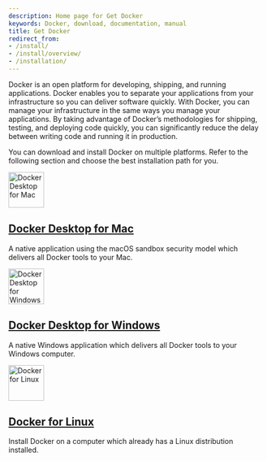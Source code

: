 ```yaml
---
description: Home page for Get Docker
keywords: Docker, download, documentation, manual
title: Get Docker
redirect_from:
- /install/
- /install/overview/
- /installation/
---
```



Docker is an open platform for developing, shipping, and running applications.
Docker enables you to separate your applications from your infrastructure so you
can deliver software quickly. With Docker, you can manage your infrastructure in
the same ways you manage your applications. By taking advantage of Docker’s
methodologies for shipping, testing, and deploying code quickly, you can
significantly reduce the delay between writing code and running it in production.

You can download and install Docker on multiple platforms. Refer to the following
section and choose the best installation path for you.

<div class="component-container">
    <!--start row-->
    <div class="row">
        <div class="col-sm-12 col-md-12 col-lg-4 block">
            <div class="component">
                <div class="component-icon">
                    <a href="/desktop/mac/install/"><img src="/images/apple_48.svg" alt="Docker Desktop for Mac" width="70" height="70"></a>
                </div>
                <h2 id="docker-for-mac"><a href="/desktop/mac/install/">Docker Desktop for Mac</a></h2>
                <p>A native application using the macOS sandbox security model which delivers all Docker tools to your Mac.</p>
            </div>
        </div>
        <div class="col-sm-12 col-md-12 col-lg-4 block">
            <div class="component">
                <div class="component-icon">
                    <a href="/desktop/windows/install/"><img src="/images/windows_48.svg" alt="Docker Desktop for Windows" width="70" height="70"></a>
                </div>
                <h2 id="docker-for-windows/install/"><a href="/desktop/windows/install/">Docker Desktop for Windows</a></h2>
                <p>A native Windows application which delivers all Docker tools to your Windows computer.</p>
            </div>
        </div>
        <div class="col-sm-12 col-md-12 col-lg-4 block">
            <div class="component">
                <div class="component-icon">
                    <a href="/engine/install/"><img src="/images/linux_48.svg" alt="Docker for Linux" width="70" height="70"></a>
                </div>
                <h2 id="docker-for-linux"><a href="/engine/install/">Docker for Linux</a></h2>
                <p>Install Docker on a computer which already has a Linux distribution installed.</p>
            </div>
        </div>
    </div>
</div>

